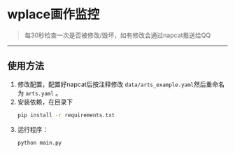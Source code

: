 # wplace画作监控
>每30秒检查一次是否被修改/毁坏，如有修改会通过napcat推送给QQ

---

## 使用方法

1. 修改配置，配置好napcat后按注释修改 `data/arts_example.yaml`然后重命名为 `arts.yaml` 。
2. 安装依赖，在目录下
    ```bash
    pip install -r requirements.txt
    ```
3. 运行程序：
   ```bash
   python main.py
    ```